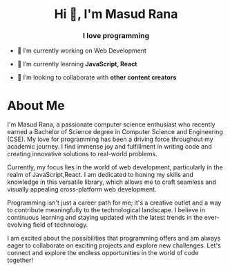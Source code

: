 <h1 align="center">Hi 👋, I'm Masud Rana</h1>
<h3 align="center">I love programming </h3>


- 🔭 I’m currently working on Web Development

- 🌱 I’m currently learning **JavaScript, React**

- 👯 I’m looking to collaborate with **other content creators**

# About Me

I'm Masud Rana, a passionate computer science enthusiast who recently earned a Bachelor of Science degree in Computer Science and Engineering (CSE). My love for programming has been a driving force throughout my academic journey. I find immense joy and fulfillment in writing code and creating innovative solutions to real-world problems.

Currently, my focus lies in the world of web development, particularly in the realm of JavaScript,React. I am dedicated to honing my skills and knowledge in this versatile library, which allows me to craft seamless and visually appealing cross-platform web development.

Programming isn't just a career path for me; it's a creative outlet and a way to contribute meaningfully to the technological landscape. I believe in continuous learning and staying updated with the latest trends in the ever-evolving field of technology.

I am excited about the possibilities that programming offers and am always eager to collaborate on exciting projects and explore new challenges. Let's connect and explore the endless opportunities in the world of code together!
